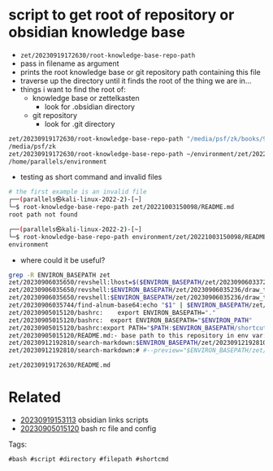 # script to get root of repository or obsidian knowledge base

- `zet/20230919172630/root-knowledge-base-repo-path`
- pass in filename as argument
- prints the root knowledge base or git repository path containing this file
- traverse up the directory until it finds the root of the thing we are in...
- things i want to find the root of:
  - knowledge base or zettelkasten
    - look for .obsidian directory
  - git repository
    - look for .git directory

```bash
zet/20230919172630/root-knowledge-base-repo-path "/media/psf/zk/books/9780060731335 Freakonomics.md"
/media/psf/zk
zet/20230919172630/root-knowledge-base-repo-path ~/environment/zet/20221003150098/
/home/parallels/environment

```

- testing as short command and invalid files
```bash
# the first example is an invalid file
┌──(parallels㉿kali-linux-2022-2)-[~]
└─$ root-knowledge-base-repo-path zet/20221003150098/README.md
root path not found

┌──(parallels㉿kali-linux-2022-2)-[~]
└─$ root-knowledge-base-repo-path environment/zet/20221003150098/README.md
environment
```

- where could it be useful?
```bash
grep -R ENVIRON_BASEPATH zet
zet/20230906035650/revshell:lhost=$($ENVIRON_BASEPATH/zet/20230906033727/getmyip)
zet/20230906035650/revshell:$ENVIRON_BASEPATH/zet/20230906035236/draw_title_bar "windows rev shell"
zet/20230906035650/revshell:$ENVIRON_BASEPATH/zet/20230906035236/draw_title_bar "linux rev shell"
zet/20230906035744/find-alnum-base64:echo "$1" | $ENVIRON_BASEPATH/zet/20230906035744/space-invader | while read line; do
zet/20230905015120/bashrc:    export ENVIRON_BASEPATH="."
zet/20230905015120/bashrc:  export ENVIRON_BASEPATH="$ENVIRON_PATH"
zet/20230905015120/bashrc:export PATH="$PATH:$ENVIRON_BASEPATH/shortcuts"
zet/20230905015120/README.md:- base path to this repository in env var: `$ENVIRON_BASEPATH`
zet/20230912192810/search-markdown:$ENVIRON_BASEPATH/zet/20230912192810/fuzzy-search-markdown-content | \
zet/20230912192810/search-markdown:# #--preview="$ENVIRON_BASEPATH/zet/20230912192810/markdown-search-preview" 
```

` zet/20230919172630/README.md `

# Related

- [20230919153113](/zet/20230919153113/README.md) obsidian links scripts
- [20230905015120](/zet/20230905015120/README.md) bash rc file and config

Tags:

    #bash #script #directory #filepath #shortcmd
